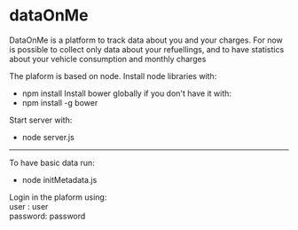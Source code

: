 # dataOnMe

DataOnMe is a platform to track data about you and your charges.
For now is possible to collect only data about your refuellings,
and to have statistics about your vehicle consumption and monthly charges

The plaform is based on node.
Install node libraries with:
* npm install
Install bower globally if you don't have it with:
* npm install -g bower

Start server with:
* node server.js

-------------------------
To have basic data run:
* node initMetadata.js

Login in the plaform using:  
user    : user  
password: password
